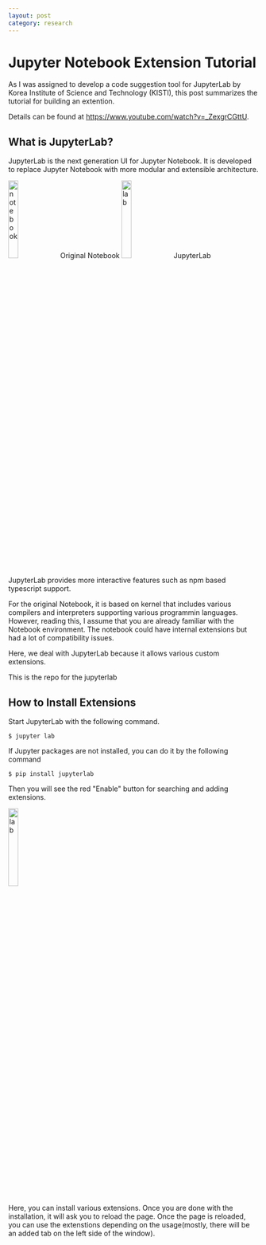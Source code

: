 ```yaml
---
layout: post
category: research
---
```


# Jupyter Notebook Extension Tutorial

As I was assigned to develop a code suggestion tool for JupyterLab by Korea Institute of Science and Technology (KISTI), this post summarizes the tutorial for building an extention.

Details can be found at <a herf="https://www.youtube.com/watch?v=_ZexgrCGttU">https://www.youtube.com/watch?v=_ZexgrCGttU</a>.

## What is JupyterLab?


JupyterLab is the next generation UI for Jupyter Notebook.
It is developed to replace Jupyter Notebook with more modular and extensible architecture.

<img src="{{site.url}}/assets/images/research/notebook.png" width="20%" height="20%" alt="notebook">
Original Notebook
<img src="{{site.url}}/assets/images/research/lab.png" width="20%" height="20%" alt="lab">
JupyterLab

JupyterLab provides more interactive features such as npm based typescript support.

For the original Notebook, it is based on kernel that includes various compilers and interpreters supporting various programmin languages. However, reading this, I assume that you are already familiar with the Notebook environment. The notebook could have internal extensions but had a lot of compatibility issues.

Here, we deal with JupyterLab because it allows various custom extensions.

<a herf="https://github.com/jupyterlab/jupyterlab">This is the repo for the jupyterlab</a>

## How to Install Extensions


Start JupyterLab with the following command.

```$ jupyter lab```

If Jupyter packages are not installed, you can do it by the following command

```$ pip install jupyterlab```


Then you will see the red "Enable" button for searching and adding extensions.

<img src="{{site.url}}/assets/images/research/searchEX1.png" width="20%" height="20%" alt="lab">

Here, you can install various extensions.
Once you are done with the installation, it will ask you to reload the page. Once the page is reloaded, you can use the extenstions depending on the usage(mostly, there will be an added tab on the left side of the window).